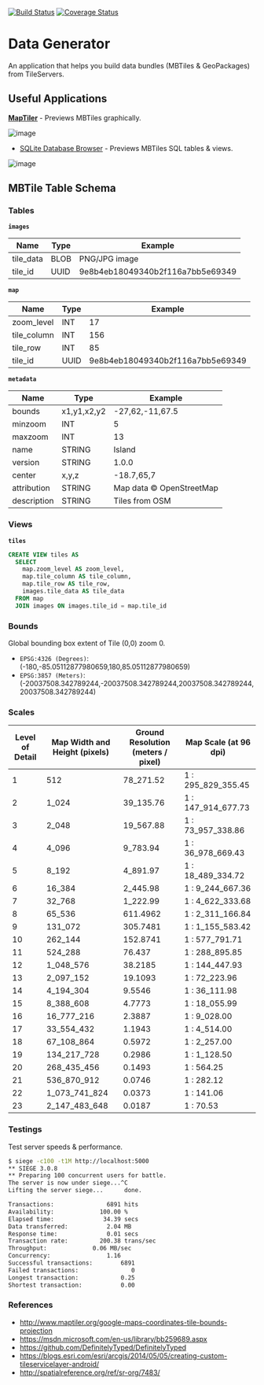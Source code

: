 [![Build Status](https://travis-ci.org/dlcspm/data-generator.svg?branch=master)](https://travis-ci.org/dlcspm/data-generator)
[![Coverage Status](https://coveralls.io/repos/github/dlcspm/data-generator/badge.svg?branch=master)](https://coveralls.io/github/dlcspm/data-generator?branch=master)

# Data Generator

An application that helps you build data bundles (MBTiles & GeoPackages) from TileServers.

## Useful Applications

**[MapTiler](https://www.maptiler.com)** - Previews MBTiles graphically.

![image](https://cloud.githubusercontent.com/assets/550895/16849152/3a88b8ea-49c7-11e6-91bd-ead7c08569c4.png)

- [SQLite Database Browser](http://sqlitebrowser.org/) - Previews MBTiles SQL tables & views.

![image](https://cloud.githubusercontent.com/assets/550895/16849211/77e61188-49c7-11e6-9a05-e42bc30d2fea.png)

## MBTile Table Schema

### Tables

**`images`**

| Name      | Type | Example                          |
|-----------|------|----------------------------------|
| tile_data | BLOB | PNG/JPG image                    |
| tile_id   | UUID | 9e8b4eb18049340b2f116a7bb5e69349 |

**`map`**

| Name        | Type  | Example                          |
|-------------|-------|----------------------------------|
| zoom_level  | INT   | 17                               |
| tile_column | INT   | 156                              |
| tile_row    | INT   | 85                               |
| tile_id     | UUID  | 9e8b4eb18049340b2f116a7bb5e69349 |

**`metadata`**

| Name        | Type        | Example                 |
|-------------|-------------|--------------------------|
| bounds      | x1,y1,x2,y2 | -27,62,-11,67.5          |
| minzoom     | INT         | 5                        |
| maxzoom     | INT         | 13                       |
| name        | STRING      | Island                   |
| version     | STRING      | 1.0.0                    |
| center      | x,y,z       | -18.7,65,7               |
| attribution | STRING      | Map data © OpenStreetMap |
| description | STRING      | Tiles from OSM           |

### Views

**`tiles`**

```sql
CREATE VIEW tiles AS
  SELECT
    map.zoom_level AS zoom_level,
    map.tile_column AS tile_column,
    map.tile_row AS tile_row,
    images.tile_data AS tile_data
  FROM map
  JOIN images ON images.tile_id = map.tile_id
```

### Bounds

Global bounding box extent of Tile (0,0) zoom 0.

- `EPSG:4326 (Degrees)`: (-180,-85.05112877980659,180,85.05112877980659)
- `EPSG:3857 (Meters)`: (-20037508.342789244,-20037508.342789244,20037508.342789244,20037508.342789244) 

### Scales

| Level of Detail | Map Width and Height (pixels) | Ground Resolution (meters / pixel) | Map Scale (at 96 dpi) |
|-----------------|-------------------------------|------------------------------------|-----------------------|
| 1  |	512            |	78_271.52 |	1 : 295_829_355.45  |
| 2  |	1_024          |	39_135.76 |	1 : 147_914_677.73  |
| 3  |	2_048          |	19_567.88 |	1 : 73_957_338.86   |
| 4  |	4_096          |	9_783.94  |	1 : 36_978_669.43   |
| 5  |	8_192          |	4_891.97  |	1 : 18_489_334.72   |
| 6  |	16_384         |	2_445.98  |	1 : 9_244_667.36    |
| 7  |	32_768         |	1_222.99  |	1 : 4_622_333.68    |
| 8  |	65_536         |	611.4962  |	1 : 2_311_166.84    |
| 9  |	131_072        |	305.7481  |	1 : 1_155_583.42    |
| 10 |	262_144        |	152.8741  |	1 : 577_791.71      |
| 11 |	524_288        |	76.437    |	1 : 288_895.85      |
| 12 |	1_048_576      |	38.2185   |	1 : 144_447.93      |
| 13 |	2_097_152      |	19.1093   |	1 : 72_223.96       |
| 14 |	4_194_304      |	9.5546    |	1 : 36_111.98       |
| 15 |	8_388_608      |	4.7773    |	1 : 18_055.99       |
| 16 |	16_777_216     |	2.3887    |	1 : 9_028.00        |
| 17 |	33_554_432     |	1.1943    |	1 : 4_514.00        |
| 18 |	67_108_864     |	0.5972    |	1 : 2_257.00        |
| 19 |	134_217_728    |	0.2986    |	1 : 1_128.50        |
| 20 |	268_435_456    |	0.1493    |	1 : 564.25          |
| 21 |	536_870_912    |	0.0746    |	1 : 282.12          |
| 22 |	1_073_741_824  |	0.0373    |	1 : 141.06          |
| 23 |	2_147_483_648  |	0.0187    |	1 : 70.53           |


### Testings

Test server speeds & performance.

```bash
$ siege -c100 -t1M http://localhost:5000
** SIEGE 3.0.8
** Preparing 100 concurrent users for battle.
The server is now under siege...^C
Lifting the server siege...      done.

Transactions:		        6891 hits
Availability:		      100.00 %
Elapsed time:		       34.39 secs
Data transferred:	        2.04 MB
Response time:		        0.01 secs
Transaction rate:	      200.38 trans/sec
Throughput:		        0.06 MB/sec
Concurrency:		        1.16
Successful transactions:        6891
Failed transactions:	           0
Longest transaction:	        0.25
Shortest transaction:	        0.00
```

### References

- http://www.maptiler.org/google-maps-coordinates-tile-bounds-projection
- https://msdn.microsoft.com/en-us/library/bb259689.aspx
- https://github.com/DefinitelyTyped/DefinitelyTyped
- https://blogs.esri.com/esri/arcgis/2014/05/05/creating-custom-tileservicelayer-android/
- http://spatialreference.org/ref/sr-org/7483/